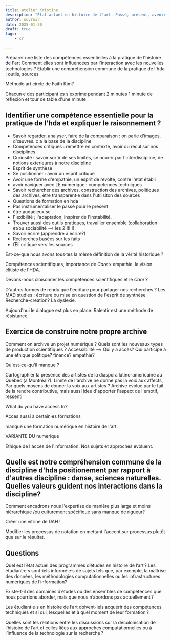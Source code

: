 ```yaml
---
title: atelier Kristine
description: "État actuel en histoire de l'art. Passé, présent, avenir du programme"
author: ouvroir
date: 2025-01-30
draft: true
tags: 
    - cr

---
```


Préparer une liste des compétences essentielles à la pratique de l'histoire de l'art
Comment elles sont influencées par l'interaction avec les nouvelles technologies ? 
Etablir une comprehension commune de la pratique de l'hda : outils, sources

Méthodo art circle de Faith Kim? 

Chacun·e des participant·es s'exprime pendant 2 minutes
1 minute de reflexion 
et tour de table d'une minute

## Identifier une compétence essentielle pour la pratique de l'hda et expliquer le raisonnement ?

- Savoir regarder, analyser, faire de la comparaison : on parle d'images, d'œuvres. c a la base de la discipline 
- Competences critiques : remettre en contexte, avoir du recul sur nos disciplines
- Curiosité : savoir sortir de ses limites, se nourrir par l'interdiscipline, de notions exterieures à notre discipline 
- Esprit de synthèse 
- Se positionner : avoir un esprit critique
- Avoir une forme d'empathie, un esprit de revolte, contre l'etat établi
- avoir naviguer avec LE numerique : competences techniques 
- Savoir rechercher des archives, construction des archives, politiques des archives, être transparent·e dans l'utilisiton des sources 
- Questions de formation en hda
- Pas instrumentaliser le passé pour le présent 
- être audacieux·se 
- Flexibilité ; l'adaptation, inspirer de l'instabilité.
- Trouver aussi des outils pratiques, travailler ensemble  (collaboration et/ou sociabilité ==> les 2!!!!!!)
- Savoir écrire (apprendre à écrire?)
- Recherches basées sur les faits
- Œil critique vers les sources

Est-ce-que nous avons tous·tes la même définition de la vérité historique ? 

Compétences scientifiques, importance de _Care_ x empathie, la vision élitiste de l'HDA. 

Devons-nous cloisonner les compétences scientifiques et le _Care_ ? 

D'autres formes de rendu que l'ecriture pour partager nos recherches ?
Les MAD studies : écriture ou mise en question de l'esprit de synthèse
Recherche-creation? 
La dyslexie.

Aujourd'hui le dialogue est plus en place. Ralentir est une méthode de résistance. 

## Exercice de construire notre propre archive 

Comment on archive un projet numérique ? 
Quels sont les nouveaux types de production scientifiques ? 
Accessibilité ==> Qui y a accès? 
Qui participe à une éthique politique? finance? empathie? 

Qu'est-ce-qu'il manque ? 

Cartographier la presence des artistes de la diaspora latino-americaine au Québec (à Montréal?). Limite de l'archive ne donne pas la voix aux affects, Par quels moyens de donner la voix aux artistes ? Archive evolue par le fait de la rendre contributive, mais aussi idee d'apporter l'aspect de l'emotif, ressenti 

What do you have access to? 

Acces aussi à certain·es formations

manque une formation numérique en histoire de l'art.

VARIANTE DU numerique 

Ethique de l'accès de l'information. Nos sujets et approches evoluent.


## Quelle est notre compréhension commune de la discipline d'hda positionement par rapport à d'autres discipline : danse, sciences naturelles. Quelles valeurs guident nos interactions dans la discipline?
Comment encadrons nous l'expertise de manière plus large et moins hiérarchique /ou culturement spécifique sans manque de rigueur? 

Créer une vitrine de DAH !

Modifier les processus de notation en mettant l'accent sur processus plutôt que sur le résultat.



## Questions 

Quel est l’état actuel des programmes d’études en histoire de l’art ? Les étudiant·e·s sont-iels informé·e·s de sujets tels que, par exemple, la maîtrise des données, les méthodologies computationnelles ou les infrastructures numériques de l’information?

Existe-t-il des domaines d’études ou des ensembles de compétences que nous pourrions aborder, mais que nous n’abordons pas actuellement ?

Les étudiant·e·s en histoire de l’art doivent-iels acquérir des compétences techniques et si oui, lesquelles et à quel moment de leur formation ?

Quelles sont les relations entre les discussions sur la décolonisation de l’histoire de l’art et celles liées aux approches computationnelles ou à l’influence de la technologie sur la recherche ?